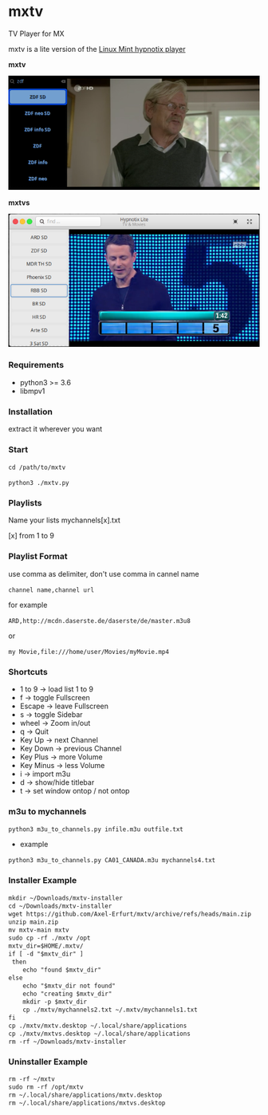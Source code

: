 # mxtv
TV Player for MX

mxtv is a lite version of the [Linux Mint hypnotix player](https://github.com/linuxmint/hypnotix)

__mxtv__

![screnshot](https://github.com/Axel-Erfurt/hypnotixLite/blob/main/screenshot2.png)


__mxtvs__

![screnshot](https://github.com/Axel-Erfurt/hypnotixLite/blob/main/screenshot_s.png)

### Requirements

- python3 >= 3.6
- libmpv1

### Installation

extract it wherever you want

### Start

```cd /path/to/mxtv```

```python3 ./mxtv.py```

### Playlists

Name your lists mychannels[x].txt

[x] from 1 to 9

### Playlist Format

use comma as delimiter, don't use comma in cannel name

```channel name,channel url```

for example

```ARD,http://mcdn.daserste.de/daserste/de/master.m3u8```

or

```my Movie,file:///home/user/Movies/myMovie.mp4```


### Shortcuts

- 1 to 9 -> load list 1 to 9
- f -> toggle Fullscreen
- Escape -> leave Fullscreen
- s -> toggle Sidebar
- wheel -> Zoom in/out
- q -> Quit
- Key Up -> next Channel
- Key Down -> previous Channel
- Key Plus -> more Volume
- Key Minus -> less Volume
- i -> import m3u
- d -> show/hide titlebar
- t -> set window ontop / not ontop

### m3u to mychannels

```python3 m3u_to_channels.py infile.m3u outfile.txt```

- example

```python3 m3u_to_channels.py CA01_CANADA.m3u mychannels4.txt```

### Installer Example

```#!/bin/sh
mkdir ~/Downloads/mxtv-installer
cd ~/Downloads/mxtv-installer
wget https://github.com/Axel-Erfurt/mxtv/archive/refs/heads/main.zip
unzip main.zip
mv mxtv-main mxtv
sudo cp -rf ./mxtv /opt
mxtv_dir=$HOME/.mxtv/
if [ -d "$mxtv_dir" ]
 then
    echo "found $mxtv_dir"
else
    echo "$mxtv_dir not found"
    echo "creating $mxtv_dir"
    mkdir -p $mxtv_dir
    cp ./mxtv/mychannels2.txt ~/.mxtv/mychannels1.txt
fi
cp ./mxtv/mxtv.desktop ~/.local/share/applications
cp ./mxtv/mxtvs.desktop ~/.local/share/applications
rm -rf ~/Downloads/mxtv-installer
```
### Uninstaller Example

```#!/bin/sh
rm -rf ~/mxtv
sudo rm -rf /opt/mxtv
rm ~/.local/share/applications/mxtv.desktop 
rm ~/.local/share/applications/mxtvs.desktop 
```
